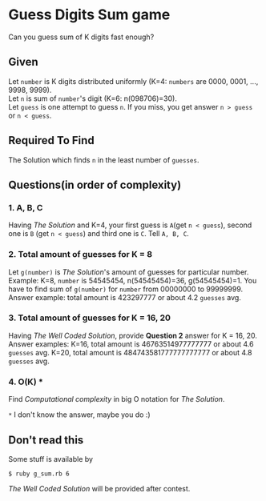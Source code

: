 # Guess Digits Sum game
Can you guess sum of K digits fast enough?

## Given

Let `number` is K digits distributed uniformly (K=4: `numbers` are 0000, 0001, ..., 9998, 9999).  
Let `n` is sum of `number`'s digit (K=6: n(098706)=30).  
Let `guess` is one attempt to guess `n`. If you miss, you get answer `n > guess` or `n < guess`.

## Required To Find

The Solution which finds `n` in the least number of `guesses`.

## Questions(in order of complexity)

### 1. A, B, C

Having *The Solution* and K=4, your first guess is `A`(get `n < guess`), second one is
`B` (get `n < guess`) and third one is `C`. Tell `A, B, C`.

### 2. Total amount of guesses for K = 8

Let `g(number)` is *The Solution*'s amount of guesses for particular number.
Example: K=8, `number` is 54545454, n(54545454)=36, g(54545454)=1.
You have to find sum of `g(number)` for `number` from 00000000 to 99999999.  
Answer example: total amount is 423297777 or about 4.2 `guesses` avg.

### 3. Total amount of guesses for K = 16, 20

Having *The Well Coded Solution*, provide **Question 2** answer for K = 16, 20.
Answer examples: K=16, total amount is 46763514977777777 or about 4.6 `guesses` avg.
K=20, total amount is 484743581777777777777 or about 4.8 `guesses` avg.

### 4. O(K) *

Find *Computational complexity* in big O notation for *The Solution*.

`*` I don't know the answer, maybe you do :)

## Don't read this

Some stuff is available by

    $ ruby g_sum.rb 6

*The Well Coded Solution* will be provided after contest.
